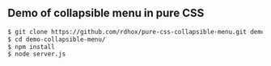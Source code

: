 ## Demo of collapsible menu in pure CSS

```bash
$ git clone https://github.com/rdhox/pure-css-collapsible-menu.git demo-collapsible-menu/
$ cd demo-collapsible-menu/
$ npm install
$ node server.js
```